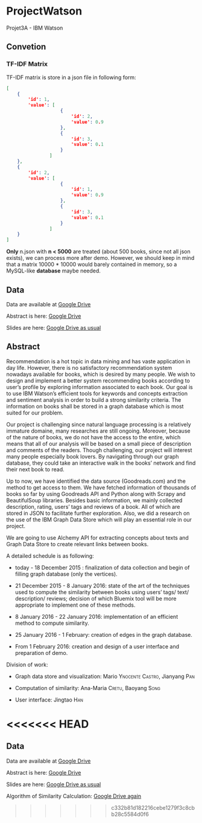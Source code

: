 # ProjectWatson

Projet3A - IBM Watson

## Convetion

### TF-IDF Matrix

TF-IDF matrix is store in a json file in following form:

```json
[
    {
        'id': 1,
        'value': [
                    {
                        'id': 2,
                        'value': 0.9
                    },
                    {
                        'id': 3,
                        'value': 0.1
                    }
                ]
    }, 
    {
        'id': 2,
        'value': [
                    {
                        'id': 1,
                        'value': 0.9
                    },
                    {
                        'id': 3,
                        'value': 0.1
                    }
                ]
    }
]
```

**Only** n.json with **n < 5000** are treated (about 500 books, since not all json exists), we can process more after demo. However, we should keep in mind that a matrix 10000 \* 10000 would barely contained in memory, so a MySQL-like **database** maybe needed. 

##  Data

Data are available at [Google Drive](https://drive.google.com/folderview?id=0B2byUnoZLvgHcTFEeVdwaGR4dEk&usp=sharing)

Abstract is here: [Google Drive](https://drive.google.com/file/d/0B5FmunyHZM3BanlocWNUUHNIY0k/view?usp=sharing)

Slides are here: [Google Drive as usual](https://drive.google.com/file/d/0B5FmunyHZM3BbVF0eXRxQllPQUE/view?usp=sharing)

##  Abstract

Recommendation is a hot topic in data mining and has vaste application
in day life. However, there is no satisfactory recommendation system
nowadays available for books, which is desired by many people. We wish
to design and implement a better system recommending books according to
user’s profile by exploring information associated to each book. Our
goal is to use IBM Watson’s efficient tools for keywords and concepts
extraction and sentiment analysis in order to build a strong similarity
criteria. The information on books shall be stored in a graph database
which is most suited for our problem.

Our project is challenging since natural language processing is a
relatively immature domaine, many researches are still ongoing.
Moreover, because of the nature of books, we do not have the access to
the entire, which means that all of our analysis will be based on a
small piece of description and comments of the readers. Though
challenging, our project will interest many people especially book
lovers. By navigating through our graph database, they could take an
interactive walk in the books’ network and find their next book to read.

Up to now, we have identified the data source (Goodreads.com) and the
method to get access to them. We have fetched information of thousands
of books so far by using Goodreads API and Python along with Scrapy and
BeautifulSoup libraries. Besides basic information, we mainly collected
description, rating, users’ tags and reviews of a book. All of which are
stored in JSON to facilitate further exploration. Also, we did a
research on the use of the IBM Graph Data Store which will play an
essential role in our project.

We are going to use Alchemy API for extracting concepts about texts and
Graph Data Store to create relevant links between books.

A detailed schedule is as following:

-   today - 18 December 2015 : finalization of data collection and begin
    of filling graph database (only the vertices).

-   21 December 2015 - 8 January 2016: state of the art of the
    techniques used to compute the similarity between books using users’
    tags/ text/ description/ reviews; decision of which Bluemix tool
    will be more appropriate to implement one of these methods.

-   8 January 2016 - 22 January 2016: implementation of an efficient
    method to compute similarity.

-   25 January 2016 - 1 February: creation of edges in the
    graph database.

-   From 1 February 2016: creation and design of a user interface and
    preparation of demo.

Division of work:

-   Graph data store and visualization: Mario <span
    style="font-variant:small-caps;">Ynocente Castro</span>, Jianyang
    <span style="font-variant:small-caps;">Pan</span>

-   Computation of similarity: Ana-Maria <span
    style="font-variant:small-caps;">Cretu</span>, Baoyang <span
    style="font-variant:small-caps;">Song</span>

-   User interface: Jingtao <span
    style="font-variant:small-caps;">Han</span>

<<<<<<< HEAD
=======
##  Data

Data are available at [Google Drive](https://drive.google.com/folderview?id=0B2byUnoZLvgHcTFEeVdwaGR4dEk&usp=sharing)

Abstract is here: [Google Drive](https://drive.google.com/file/d/0B5FmunyHZM3BanlocWNUUHNIY0k/view?usp=sharing)

Slides are here: [Google Drive as usual](https://drive.google.com/file/d/0B5FmunyHZM3BbVF0eXRxQllPQUE/view?usp=sharing)

Algorithm of Similarity Calculation: [Google Drive again](https://docs.google.com/document/d/1uBQvfAvx66lFaVzDRO9rpLlacqVh4ZsDetHcyuuRsUg/edit?usp=sharing)
>>>>>>> c332b81d182216cebe1279f3c8cbb28c5584d0f6
